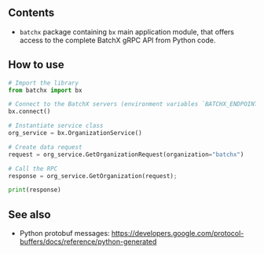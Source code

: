 ## Contents

- `batchx` package containing `bx` main application module, that offers access to the complete BatchX gRPC API from Python code.

## How to use

```python
# Import the library
from batchx import bx

# Connect to the BatchX servers (environment variables `BATCHX_ENDPOINT` and `BATCHX_TOKEN` expected)
bx.connect()

# Instantiate service class
org_service = bx.OrganizationService()

# Create data request
request = org_service.GetOrganizationRequest(organization="batchx")

# Call the RPC
response = org_service.GetOrganization(request);

print(response)
```

## See also
- Python protobuf messages: https://developers.google.com/protocol-buffers/docs/reference/python-generated